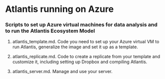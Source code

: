 # Atlantis running on Azure
### Scripts to set up Azure virtual machines for data analysis and to run the Atlantis Ecosystem Model

1. atlantis_template.md. Code you need to set up your Azure virtual VM to run Atlantis, generalize the image and set it up as a template.

2. atlantis_replicate.md. Code to create a replicate from your template and customize it, including setting up Dropbox and compiling Atlantis.

3. atlantis_server.md. Manage and use your server.

